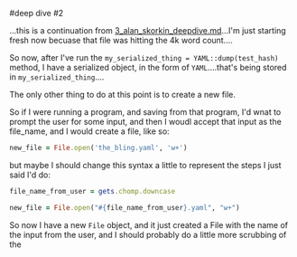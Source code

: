 #deep dive #2

...this is a continuation from [3_alan_skorkin_deepdive.md]()...I'm just starting fresh now becuase that file was hitting the 4k word count....

So now, after I've run the `my_serialized_thing = YAML::dump(test_hash)` method, I have a serialized object, in the form of `YAML`....that's being stored in `my_serialized_thing`....

The only other thing to do at this point is to create a new file. 

So if I were running a program, and saving from that program, I'd wnat to prompt the user for some input, and then I woudl accept that input as the file_name, and I would create a file, like so: 

```ruby
new_file = File.open('the_bling.yaml', 'w+')
```

but maybe I should change this syntax a little to represent the steps I just said I'd do: 

```ruby
file_name_from_user = gets.chomp.downcase

new_file = File.open("#{file_name_from_user}.yaml", "w+")
```

So now I have a new `File` object, and it just created a File with the name of the input from the user, and I should probably do a little more scrubbing of the 